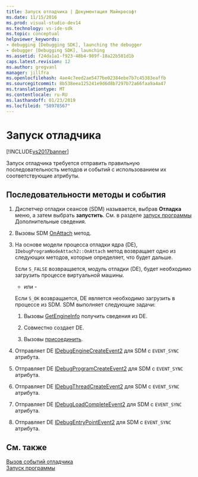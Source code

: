 ```yaml
---
title: Запуск отладчика | Документация Майкрософт
ms.date: 11/15/2016
ms.prod: visual-studio-dev14
ms.technology: vs-ide-sdk
ms.topic: conceptual
helpviewer_keywords:
- debugging [Debugging SDK], launching the debugger
- debugger [Debugging SDK], launching
ms.assetid: f24da1a1-f923-48b4-989f-18a22b581d1b
caps.latest.revision: 12
ms.author: gregvanl
manager: jillfra
ms.openlocfilehash: 4ae4c7eed2ae5477be02384ebe7b7c45383eaffb
ms.sourcegitcommit: 8b538eea125241e9d6d8b7297b72a66faa9a4a47
ms.translationtype: MT
ms.contentlocale: ru-RU
ms.lasthandoff: 01/23/2019
ms.locfileid: "58978567"
---
```

# <a name="launching-the-debugger"></a>Запуск отладчика
[!INCLUDE[vs2017banner](../../includes/vs2017banner.md)]

Запуск отладчика требуется отправить правильную последовательность методов и событий с использованием их соответствующие атрибуты.  
  
## <a name="sequences-of-methods-and-events"></a>Последовательности методы и события  
  
1.  Диспетчер отладки сеансов (SDM) называется, выбрав **Отладка** меню, а затем выбрать **запустить**. См. в разделе [запуск программы](../../extensibility/debugger/launching-a-program.md) Дополнительные сведения.  
  
2.  Вызовы SDM [OnAttach](../../extensibility/debugger/reference/idebugprogramnodeattach2-onattach.md) метод.  
  
3.  На основе модели процесса отладки ядра (DE), `IDebugProgramNodeAttach2::OnAttach` метод возвращает одно из следующих методов, которые определяет, что будет дальше.  
  
     Если `S_FALSE` возвращается, модуль отладки (DE), будет необходимо загрузить процессе виртуальной машины.  
  
     - или -  
  
     Если `S_OK` возвращается, DE является необходимо загрузить в процессе из SDM. SDM выполняет следующие задачи:  
  
    1.  Вызовы [GetEngineInfo](../../extensibility/debugger/reference/idebugprogramnode2-getengineinfo.md) получить сведения из DE.  
  
    2.  Совместно создает DE.  
  
    3.  Вызовы [присоединить](../../extensibility/debugger/reference/idebugengine2-attach.md).  
  
4.  Отправляет DE [IDebugEngineCreateEvent2](../../extensibility/debugger/reference/idebugenginecreateevent2.md) для SDM с `EVENT_SYNC` атрибута.  
  
5.  Отправляет DE [IDebugProgramCreateEvent2](../../extensibility/debugger/reference/idebugprogramcreateevent2.md) для SDM с `EVENT_SYNC` атрибута.  
  
6.  Отправляет DE [IDebugThreadCreateEvent2](../../extensibility/debugger/reference/idebugthreadcreateevent2.md) для SDM с `EVENT_SYNC` атрибута.  
  
7.  Отправляет DE [IDebugLoadCompleteEvent2](../../extensibility/debugger/reference/idebugloadcompleteevent2.md) для SDM с `EVENT_SYNC` атрибута.  
  
8.  Отправляет DE [IDebugEntryPointEvent2](../../extensibility/debugger/reference/idebugentrypointevent2.md) для SDM с `EVENT_SYNC` атрибута.  
  
## <a name="see-also"></a>См. также  
 [Вызов событий отладчика](../../extensibility/debugger/calling-debugger-events.md)   
 [Запуск программы](../../extensibility/debugger/launching-a-program.md)
